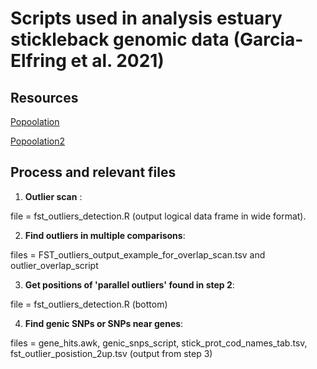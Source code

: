 # Scripts used in analysis estuary stickleback genomic data (Garcia-Elfring et al. 2021)


## Resources

[Popoolation](https://sourceforge.net/p/popoolation/wiki/Main/)

[Popoolation2](https://sourceforge.net/p/popoolation2/wiki/Main/)

## Process and relevant files

1. **Outlier scan** : 

file = fst_outliers_detection.R (output logical data frame in wide format).

2. **Find outliers in multiple comparisons**: 

files = FST_outliers_output_example_for_overlap_scan.tsv and outlier_overlap_script

3. **Get positions of 'parallel outliers' found in step 2**: 

file = fst_outliers_detection.R (bottom)

4. **Find genic SNPs or SNPs near genes**: 

files = gene_hits.awk, genic_snps_script, stick_prot_cod_names_tab.tsv, fst_outlier_posistion_2up.tsv (output from step 3)
